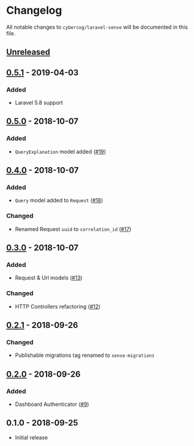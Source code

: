# Changelog

All notable changes to `cybercog/laravel-sense` will be documented in this file.

## [Unreleased]

## [0.5.1] - 2019-04-03

### Added

- Laravel 5.8 support

## [0.5.0] - 2018-10-07

### Added

- `QueryExplanation` model added ([#19]) 

## [0.4.0] - 2018-10-07

### Added

- `Query` model added to `Request` ([#18]) 

### Changed

- Renamed Request `uuid` to `correlation_id` ([#17])

## [0.3.0] - 2018-10-07

### Added

- Request & Url models ([#13])

### Changed

- HTTP Controllers refactoring ([#12])

## [0.2.1] - 2018-09-26

### Changed

- Publishable migrations tag renamed to `sense-migrations`

## [0.2.0] - 2018-09-26

### Added

- Dashboard Authenticator ([#9])

## 0.1.0 - 2018-09-25

- Initial release

[Unreleased]: https://github.com/cybercog/laravel-sense/compare/0.5.1...master
[0.5.1]: https://github.com/cybercog/laravel-sense/compare/0.5.0...0.5.1
[0.5.0]: https://github.com/cybercog/laravel-sense/compare/0.4.0...0.5.0
[0.4.0]: https://github.com/cybercog/laravel-sense/compare/0.3.0...0.4.0
[0.3.0]: https://github.com/cybercog/laravel-sense/compare/0.2.1...0.3.0
[0.2.1]: https://github.com/cybercog/laravel-sense/compare/0.2.0...0.2.1
[0.2.0]: https://github.com/cybercog/laravel-sense/compare/0.1.0...0.2.0

[#19]: https://github.com/cybercog/laravel-sense/pull/19
[#18]: https://github.com/cybercog/laravel-sense/pull/18
[#17]: https://github.com/cybercog/laravel-sense/pull/17
[#13]: https://github.com/cybercog/laravel-sense/pull/13
[#12]: https://github.com/cybercog/laravel-sense/pull/12
[#9]: https://github.com/cybercog/laravel-sense/pull/9
